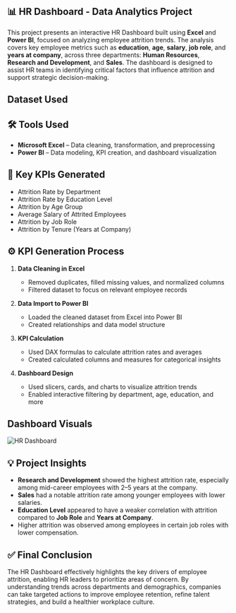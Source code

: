 ## 📊 HR Dashboard - Data Analytics Project

This project presents an interactive HR Dashboard built using **Excel** and **Power BI**, 
focused on analyzing employee attrition trends. The analysis covers key employee metrics such as 
**education**, **age**, **salary**, **job role**, and **years at company**, 
across three departments: **Human Resources**, **Research and Development**, and **Sales**. 
The dashboard is designed to assist HR teams in identifying critical factors that influence attrition
and support strategic decision-making.

## Dataset Used


## 🛠 Tools Used

- **Microsoft Excel** – Data cleaning, transformation, and preprocessing  
- **Power BI** – Data modeling, KPI creation, and dashboard visualization

## 📌 Key KPIs Generated

- Attrition Rate by Department  
- Attrition Rate by Education Level  
- Attrition by Age Group  
- Average Salary of Attrited Employees  
- Attrition by Job Role  
- Attrition by Tenure (Years at Company)

## ⚙️ KPI Generation Process

1. **Data Cleaning in Excel**  
   - Removed duplicates, filled missing values, and normalized columns  
   - Filtered dataset to focus on relevant employee records  

2. **Data Import to Power BI**  
   - Loaded the cleaned dataset from Excel into Power BI  
   - Created relationships and data model structure  

3. **KPI Calculation**  
   - Used DAX formulas to calculate attrition rates and averages  
   - Created calculated columns and measures for categorical insights  

4. **Dashboard Design**  
   - Used slicers, cards, and charts to visualize attrition trends  
   - Enabled interactive filtering by department, age, education, and more
  
## Dashboard Visuals
![HR Dashboard](https://github.com/user-attachments/assets/a14071f4-9608-4743-af00-4f4eb4b4a20e)


## 💡 Project Insights

- **Research and Development** showed the highest attrition rate, especially among mid-career employees with 2–5 years at the company.  
- **Sales** had a notable attrition rate among younger employees with lower salaries.  
- **Education Level** appeared to have a weaker correlation with attrition compared to **Job Role** and **Years at Company**.  
- Higher attrition was observed among employees in certain job roles with lower compensation.

## ✅ Final Conclusion

The HR Dashboard effectively highlights the key drivers of employee attrition, 
enabling HR leaders to prioritize areas of concern. By understanding trends across departments and demographics, 
companies can take targeted actions to improve employee retention, refine talent strategies, 
and build a healthier workplace culture.

